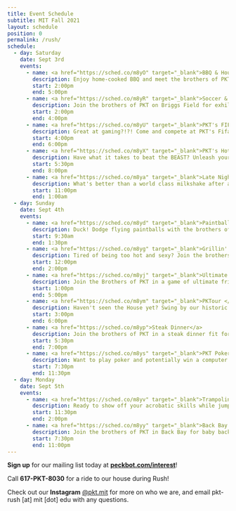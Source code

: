 ```yaml
---
title: Event Schedule
subtitle: MIT Fall 2021
layout: schedule
position: 0
permalink: /rush/
schedule:
  - day: Saturday
    date: Sept 3rd
    events:
      - name: <a href="https://sched.co/m8yO" target="_blank">BBQ & House Tours</a>
        description: Enjoy home-cooked BBQ and meet the brothers of PKT in our beautiful brownstone mansion located in the heart of Boston's historic Back Bay!
        start: 2:00pm
        end: 5:00pm
      - name: <a href="https://sched.co/m8yR" target="_blank">Soccer & Capture the Flag</a>
        description: Join the brothers of PKT on Briggs Field for exhilarating rounds of Soccer and Capture the Flag!
        start: 2:00pm
        end: 4:00pm
      - name: <a href="https://sched.co/m8yU" target="_blank">PKT's FIFA & Smash Tournament</a>
        description: Great at gaming?!?! Come and compete at PKT's Fifa and Super Smash Tournament!
        start: 4:00pm
        end: 6:00pm
      - name: <a href="https://sched.co/m8yX" target="_blank">PKT's Hot Dog Eating Competition</a>
        description: Have what it takes to beat the BEAST? Unleash yourself at PKT's Annual Hot Dog Eating Competition for a chance to win it all! 
        start: 5:30pm
        end: 8:00pm
      - name: <a href="https://sched.co/m8ya" target="_blank">Late Night Desserts</a>
        description: What's better than a world class milkshake after a long day outside? Join us at PKT for delectable desserts and late night convos! 
        start: 11:00pm
        end: 1:00am
  - day: Sunday
    date: Sept 4th
    events:
      - name: <a href="https://sched.co/m8yd" target="_blank">Paintball with PKT</a>
        description: Duck! Dodge flying paintballs with the brothers of PKT and may the victor emerge spotless.
        start: 9:30am
        end: 1:30pm
      - name: <a href="https://sched.co/m8yg" target="_blank">Grillin' and Chillin'</a>
        description: Tired of being too hot and sexy? Join the brothers of PKT for breezy views of the Boston Skyline and our savory grilled meals! 
        start: 12:00pm
        end: 2:00pm
      - name: <a href="https://sched.co/m8yj" target="_blank">Ultimate Frisbee</a>
        description: Join the Brothers of PKT in a game of ultimate frisbee!
        start: 1:00pm
        end: 5:00pm
      - name: <a href="https://sched.co/m8ym" target="_blank">PKTour </a>
        description: Haven't seen the House yet? Swing by our historic Back Bay brownstone and get to know the brothers of PKT! 
        start: 3:00pm
        end: 6:00pm
      - name: <a href="https://sched.co/m8yp">Steak Dinner</a>
        description: Join the brothers of PKT in a steak dinner fit for kings right before our annual Poker Tournament!
        start: 5:30pm
        end: 7:00pm
      - name: <a href="https://sched.co/m8ys" target="_blank">PKT Poker Tournament</a>
        description: Want to play poker and potentially win a computer monitor and more? Join the brothers of Phi Kappa Theta at our historic, annual Poker Tournament. 
        start: 7:30pm
        end: 11:30pm
  - day: Monday
    date: Sept 5th
    events:
      - name: <a href="https://sched.co/m8yv" target="_blank">Trampoline Dodgeball & SkyZone</a>
        description: Ready to show off your acrobatic skills while jumping higher than an NBA All-Star? Join the Brothers of PKT at Skyzone for Trampoline Dodgeball!
        start: 11:30pm
        end: 2:00pm
      - name: <a href="https://sched.co/m8yy" target="_blank">Back Bay & Baby Back Ribs</a>
        description: Join the brothers of PKT in Back Bay for baby back ribs and a good time. 
        start: 7:30pm
        end: 11:00pm
---
```

<p class="text-center"><strong>Sign up</strong> for our mailing list today at <strong><a href="https://peckbot.com/interest" target="_blank">peckbot.com/interest</a></strong>!</p>

<p class="text-center">Call <strong>617-PKT-8030</strong> for a ride to our house during Rush!</p>

<p class="text-center">Check out our <strong>Instagram</strong> <a href="https://peckbot.com/instagram" target="_blank">@pkt.mit</a> for more on who we are, and email pkt-rush [at] mit [dot] edu with any questions.

